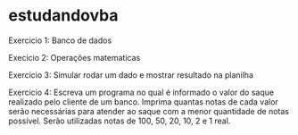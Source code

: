 # estudandovba


Exercicio 1: Banco de dados

Execicio 2: Operações matematicas

Exercicio 3: Simular rodar um dado e mostrar resultado na planilha

Exercicio 4: Escreva um programa no qual é informado o valor do saque realizado pelo cliente de um banco. Imprima quantas notas de cada valor serão necessárias para atender ao saque com a menor quantidade de notas possível. Serão utilizadas notas de 100, 50, 20, 10, 2 e 1 real.
